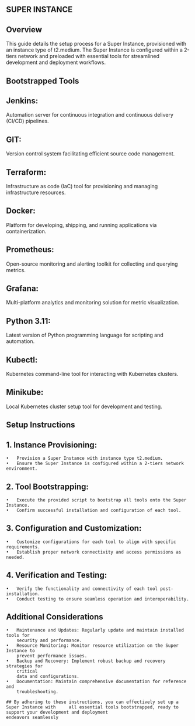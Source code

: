 ## SUPER INSTANCE

## Overview

This guide details the setup process for a Super Instance, provisioned with an instance type of t2.medium. The Super Instance is configured within a 2-tiers network and preloaded with essential tools for streamlined development and deployment workflows.

## Bootstrapped Tools

## Jenkins: 
Automation server for continuous integration and continuous delivery (CI/CD) pipelines.

## GIT: 
Version control system facilitating efficient source code management.

## Terraform: 
Infrastructure as code (IaC) tool for provisioning and managing infrastructure resources.

## Docker: 
Platform for developing, shipping, and running applications via containerization.

## Prometheus: 
Open-source monitoring and alerting toolkit for collecting and querying metrics.

## Grafana: 
Multi-platform analytics and monitoring solution for metric visualization.

## Python 3.11: 
Latest version of Python programming language for scripting and automation.

## Kubectl: 
Kubernetes command-line tool for interacting with Kubernetes clusters.

## Minikube: 
Local Kubernetes cluster setup tool for development and testing.

## Setup Instructions
## 1.	Instance Provisioning:
    •	Provision a Super Instance with instance type t2.medium.
    •	Ensure the Super Instance is configured within a 2-tiers network environment.

## 2.	Tool Bootstrapping:

    •   Execute the provided script to bootstrap all tools onto the Super Instance.
    •	Confirm successful installation and configuration of each tool.

## 3.	Configuration and Customization:

    •	Customize configurations for each tool to align with specific requirements.
    •	Establish proper network connectivity and access permissions as needed.

## 4.	Verification and Testing:

    •	Verify the functionality and connectivity of each tool post-installation.
    •	Conduct testing to ensure seamless operation and interoperability.

   ## Additional Considerations
    •	Maintenance and Updates: Regularly update and maintain installed tools for 
        security and performance.
    •	Resource Monitoring: Monitor resource utilization on the Super Instance to 
        prevent performance issues.
    •	Backup and Recovery: Implement robust backup and recovery strategies for 
        critical 
        data and configurations.
    •	Documentation: Maintain comprehensive documentation for reference and 
        troubleshooting.

    ## By adhering to these instructions, you can effectively set up a Super Instance with     all essential tools bootstrapped, ready to support your development and deployment 
    endeavors seamlessly

